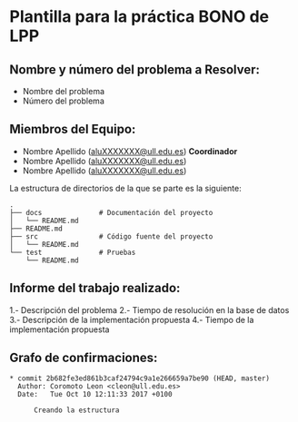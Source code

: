 # Plantilla para la práctica BONO de LPP

## Nombre y número del problema a Resolver: 
   * Nombre del problema 
   * Número del problema 

## Miembros del Equipo:
   * Nombre Apellido (aluXXXXXXX@ull.edu.es) **Coordinador**
   * Nombre Apellido (aluXXXXXXX@ull.edu.es)
   * Nombre Apellido (aluXXXXXXX@ull.edu.es)

La estructura de directorios de la que se parte es la siguiente:

```
.
├── docs              # Documentación del proyecto
│   └── README.md
├── README.md
├── src               # Código fuente del proyecto
│   └── README.md
└── test              # Pruebas
    └── README.md
```

## Informe del trabajo realizado:

1.- Descripción del problema
2.- Tiempo de resolución en la base de datos 
3.- Descripción de la implementación propuesta
4.- Tiempo de la implementación propuesta 


## Grafo de confirmaciones:

```
* commit 2b682fe3ed861b3caf24794c9a1e266659a7be90 (HEAD, master)
  Author: Coromoto Leon <cleon@ull.edu.es>
  Date:   Tue Oct 10 12:11:33 2017 +0100
  
      Creando la estructura
```
